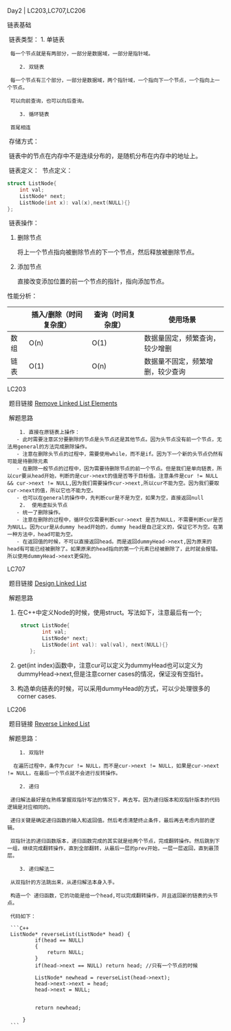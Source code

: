 Day2 | LC203,LC707,LC206

链表基础

​	链表类型：
		1. 单链表

     每一个节点就是有两部分，一部分是数据域，一部分是指针域。

		2. 双链表

     每一个节点有三个部分，一部分是数据域，两个指针域，一个指向下一个节点，一个指向上一个节点。

     可以向前查询，也可以向后查询。

		3. 循环链表

     首尾相连

 	

​	存储方式：

​		链表中的节点在内存中不是连续分布的，是随机分布在内存中的地址上。	

​	链表定义：
​		节点定义：			

```c++
struct ListNode{
    int val;
    ListNode* next;
    ListNode(int x): val(x),next(NULL){}
};
```

​	  链表操作：

  1. 删除节点

     将上一个节点指向被删除节点的下一个节点，然后释放被删除节点。

  2. 添加节点

     直接改变添加位置的前一个节点的指针，指向添加节点。

性能分析：
	

|      | 插入/删除（时间复杂度） | 查询（时间复杂度） | 使用场景                         |
| ---- | ----------------------- | ------------------ | -------------------------------- |
| 数组 | O(n)                    | O(1)               | 数据量固定，频繁查询，较少增删   |
| 链表 | O(1)                    | O(n)               | 数据量不固定，频繁增删，较少查询 |





LC203

​	题目链接 [Remove Linked List Elements](https://leetcode.com/problems/remove-linked-list-elements/)

​	解题思路 

  		1. 直接在原链表上操作：
       - 此时需要注意区分要删除的节点是头节点还是其他节点。因为头节点没有前一个节点，无法用general的方法完成删除操作。
       - 注意在删除头节点的过程中，需要使用while，而不是if。因为下一个新的头节点仍然有可能是待删除元素
       - 在删除一般节点的过程中，因为需要待删除节点的前一个节点。但是我们是单向链表，所以cur要从head开始，判断的是cur->next的值是否等于目标值。注意条件是cur != NULL && cur->next != NULL,因为我们需要操作cur->next,所以cur不能为空。因为我们要取cur->next的值，所以它也不能为空。
       - 也可以在general的操作中，先判断cur是不是为空，如果为空，直接返回null
  		2.  使用虚拟头节点
       - 统一了删除操作。
       - 注意在删除的过程中，循环仅仅需要判断cur->next 是否为NULL，不需要判断cur是否为NULL。因为cur是从dummy head开始的，dummy head是自己定义的，保证它不为空。在第一种方法中，head可能为空。
       - 在返回值的时候，不可以直接返回head。而是返回dummyHead->next,因为原来的head有可能已经被删除了。如果原来的head指向的第一个元素已经被删除了，此时就会报错。所以使用dummyHead->next更保险。



LC707

​	题目链接 [Design Linked List](https://leetcode.com/problems/design-linked-list/)

​	解题思路 

  1. 在C++中定义Node的时候，使用struct。写法如下，注意最后有一个;

     ```c++
      struct ListNode{
             int val;
             ListNode* next;
             ListNode(int val): val(val), next(NULL){}
         };
     ```

  2. get(int index)函数中，注意cur可以定义为dummyHead也可以定义为dummyHead->next,但是注意corner cases的情况，保证没有空指针。

  3. 构造单向链表的时候，可以采用dummyHead的方式，可以少处理很多的corner cases.





LC206

​	题目链接 [Reverse Linked List](https://leetcode.com/problems/reverse-linked-list/)

​	解题思路：

		1. 双指针

      在遍历过程中，条件为cur != NULL，而不是cur->next != NULL，如果是cur->next != NULL，在最后一个节点就不会进行反转操作。

		2. 递归

     递归解法最好是在熟练掌握双指针写法的情况下，再去写。因为递归版本和双指针版本的代码逻辑是对应相同的。

     递归关键是确定递归函数的输入和返回值。然后考虑清楚终止条件，最后再去考虑内部的逻辑。

     双指针法的递归函数版本，递归函数完成的其实就是给两个节点，完成翻转操作。然后跳到下一组，继续完成翻转操作，直到全部翻转，从最后一层的prev开始，一层一层返回，直到最顶层。

		3. 递归解法二

     从双指针的方法跳出来，从递归解法本身入手。

     构造一个 递归函数，它的功能是给一个head,可以完成翻转操作，并且返回新的链表的头节点。

     代码如下：

     ```C++
     ListNode* reverseList(ListNode* head) {
             if(head == NULL)
             {
                 return NULL;
             }
             if(head->next == NULL) return head; //只有一个节点的时候
     
             ListNode* newhead = reverseList(head->next);
             head->next->next = head;
             head->next = NULL;
     
            
             return newhead;
             
         }
     ```

     

​		




